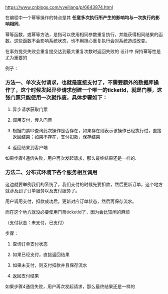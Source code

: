 https://www.cnblogs.com/vveiliang/p/6643874.html


在编程中一个幂等操作的特点是其 **任意多次执行所产生的影响均与一次执行的影响相同**。

幂等函数，或幂等方法，是指可以使用相同参数重复执行，并能获得相同结果的函数。这些函数不会影响系统状态，也不用担心重复执行会对系统造成改变。

在事务提交失败会重复提交达到最大重复次数时返回失败的 设计中  保持幂等性是尤为重要的


例子：

### 方法一、单次支付请求，也就是直接支付了，不需要额外的数据库操作了，这个时候发起异步请求创建一个唯一的ticketId，就是门票，这张门票只能使用一次就作废，具体步骤如下：

1. 异步请求获取门票

2. 调用支付，传入门票

3. 根据门票ID查询此次操作是否存在，如果存在则表示该操作已经执行过，直接返回结果；如果不存在，支付扣款，保存结果

4. 返回结果到客户端

如果步骤4通信失败，用户再次发起请求，那么最终结果还是一样的.

### 方法二、分布式环境下各个服务相互调用

这边就要举例我们的系统了，我们支付的时候先要扣款，然后更新订单，这个地方就涉及到了订单服务以及支付服务了。

用户调用支付，扣款成功后，更新对应订单状态，然后再保存流水。

而在这个地方就没必要使用门票ticketId了，因为会比较闲的麻烦

（支付状态：未支付，已支付）

步骤：

1. 查询订单支付状态

2. 如果已经支付，直接返回结果

3. 如果未支付，则支付扣款并且保存流水

4. 返回支付结果

如果步骤4通信失败，用户再次发起请求，那么最终结果还是一样的

